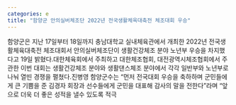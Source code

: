 ```yaml
---
categories: e
title: "함양군 안의실버체조단 2022년 전국생활체육대축전 체조대회 우승"
---
```

함양군은 지난 17일부터 18일까지 충남대학교 실내체육관에서 개최한 2022년 전국생활체육대축전 체조대회서 안의실버체조단이 생활건강체조 분야 노년부 우승을 차지했다고 19일 밝혔다.대한체육회에서 주최하고 대한체조협회, 대전광역시체조협회에서 주관한 이번 대회는 생활건강체조 분야와 생활댄스체조 분야에서 각각 일반부와 노년부로 나눠 열띤 경쟁을 펼쳤다.진병영 함양군수는 “먼저 전국대회 우승을 축하하며 군민들에게 큰 기쁨을 준 김경자 회장과 선수들에게 군민을 대표해 감사의 말을 전한다”라며 “앞으로 더욱 더 좋은 성적을 낼수 있도록 적극